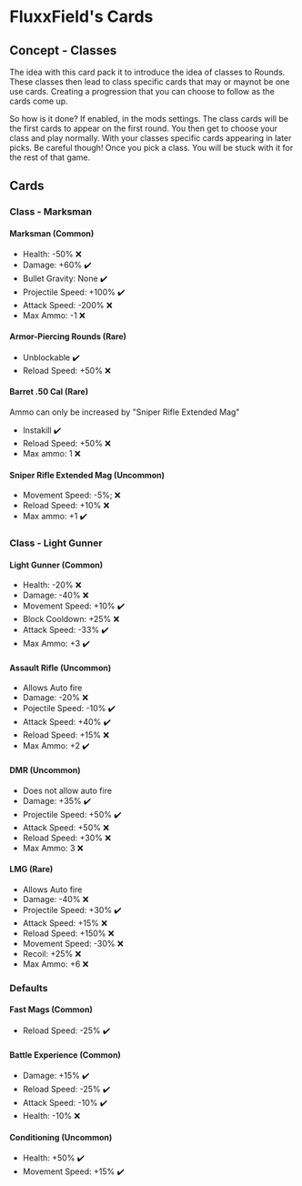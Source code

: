 # FluxxField's Cards

## Concept - Classes
The idea with this card pack it to introduce the idea of classes to Rounds. These classes then lead to class specific cards that may or maynot be one use cards. Creating a progression that you can choose to follow as the cards come up.

So how is it done? If enabled, in the mods settings. The class cards will be the first cards to appear on the first round. You then get to choose your class and play normally. With your classes specific cards appearing in later picks. Be careful though! Once you pick a class. You will be stuck with it for the rest of that game.

## Cards

### Class - Marksman
#### Marksman (Common)
- Health:           -50%  ❌
- Damage:           +60%  ✔️
- Bullet Gravity:   None  ✔️
- Projectile Speed: +100% ✔️
- Attack Speed:     -200% ❌
- Max Ammo:         -1    ❌

#### Armor-Piercing Rounds (Rare)
- Unblockable        ✔️
- Reload Speed: +50% ❌

#### Barret .50 Cal (Rare)
Ammo can only be increased by "Sniper Rifle Extended Mag"
- Instakill          ✔️
- Reload Speed: +50% ❌
- Max ammo:     1    ❌
 
#### Sniper Rifle Extended Mag (Uncommon)
- Movement Speed: -5%; ❌
- Reload Speed:   +10% ❌
- Max ammo:       +1   ✔️

### Class - Light Gunner
#### Light Gunner (Common)
- Health:         -20% ❌
- Damage:         -40% ❌
- Movement Speed: +10% ✔️
- Block Cooldown: +25% ❌
- Attack Speed:   -33% ✔️
- Max Ammo:       +3   ✔️

#### Assault Rifle (Uncommon)
- Allows Auto fire
- Damage:          -20% ❌
- Pojectile Speed: -10% ✔️
- Attack Speed:    +40% ✔️
- Reload Speed:    +15% ❌
- Max Ammo:        +2   ✔️

#### DMR (Uncommon)
- Does not allow auto fire
- Damage:           +35% ✔️
- Projectile Speed: +50% ✔️
- Attack Speed:     +50% ❌
- Reload Speed:     +30% ❌
- Max Ammo:         3    ❌

#### LMG (Rare)
- Allows Auto fire
- Damage:           -40%  ❌
- Projectile Speed: +30%  ✔️
- Attack Speed:     +15%  ❌
- Reload Speed:     +150% ❌
- Movement Speed:   -30%  ❌
- Recoil:           +25%  ❌
- Max Ammo:         +6    ❌

### Defaults
#### Fast Mags (Common)
- Reload Speed: -25% ✔️

#### Battle Experience (Common)
- Damage:       +15% ✔️
- Reload Speed: -25% ✔️
- Attack Speed: -10% ✔️
- Health:       -10% ❌

#### Conditioning (Uncommon)
- Health:         +50% ✔️
- Movement Speed: +15% ✔️
